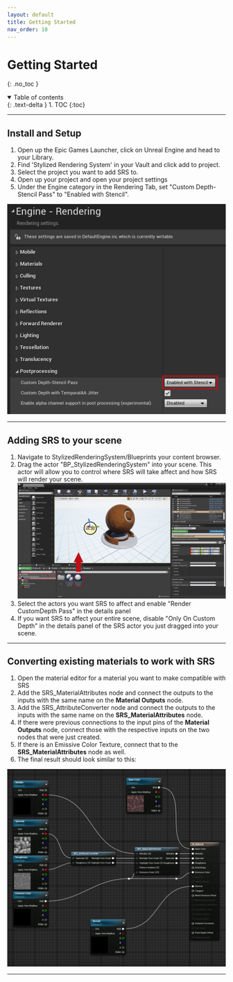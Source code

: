 ```yaml
---
layout: default
title: Getting Started
nav_order: 10
---
```


# Getting Started
{: .no_toc }

<details open markdown="block">
  <summary>
    Table of contents
  </summary>
  {: .text-delta }
1. TOC
{:toc}
</details>

---

##  Install and Setup

1. Open up the Epic Games Launcher, click on Unreal Engine and head to your Library.
2. Find 'Stylized Rendering System' in your Vault and click add to project.
3. Select the project you want to add SRS to.
4. Open up your project and open your project settings
5. Under the Engine category in the Rendering Tab, set "Custom Depth-Stencil Pass" to "Enabled with Stencil".

![Image](assets/setting_up_stencil.png)

---

## Adding SRS to your scene

1. Navigate to StylizedRenderingSystem/Blueprints your content browser.
2. Drag the actor "BP_StylizedRenderingSystem" into your scene. This actor will allow you to control where SRS will take affect and how SRS will render your scene. ![Image](assets/adding_srs.png)
3. Select the actors you want SRS to affect and enable "Render CustomDepth Pass" in the details panel
4. If you want SRS to affect your entire scene, disable "Only On Custom Depth" in the details panel of the SRS actor you just dragged into your scene. 

---

## Converting existing materials to work with SRS

1. Open the material editor for a material you want to make compatible with SRS
2. Add the SRS_MaterialAttributes node and connect the outputs to the inputs with the same name on the **Material Outputs** node.
3. Add the SRS_AttributeConverter node and connect the outputs to the inputs with the same name on the **SRS_MaterialAttributes** node.
4. If there were previous connections to the input pins of the **Material Outputs** node, connect those with the respective inputs on the two nodes that were just created.
5. If there is an Emissive Color Texture, connect that to the **SRS_MaterialAttributes** node as well.
6. The final result should look similar to this:

![Image](assets/converting_materials.png)

---
